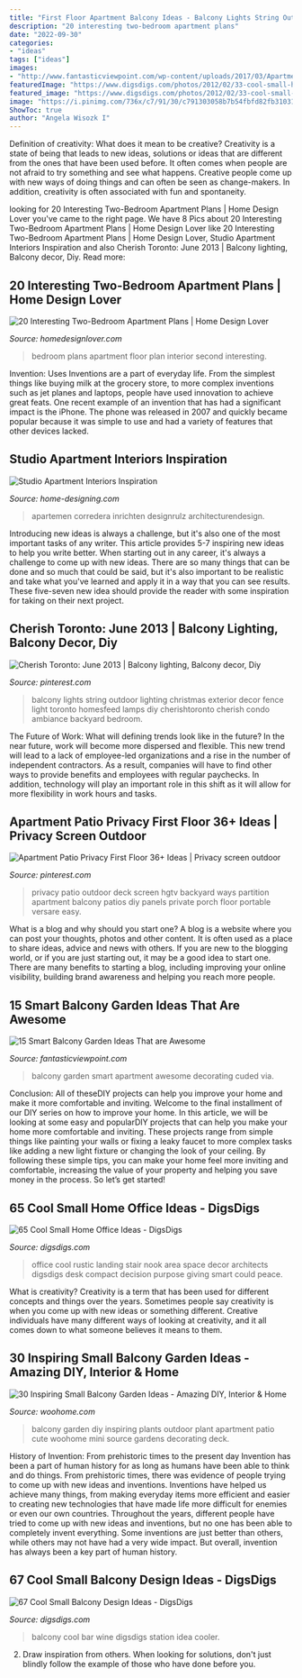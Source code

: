```yaml
---
title: "First Floor Apartment Balcony Ideas - Balcony Lights String Outdoor Lighting Christmas Exterior Decor Fence Light Toronto Homesfeed Lamps Diy Cherishtoronto Cherish Condo Ambiance Backyard Bedroom"
description: "20 interesting two-bedroom apartment plans"
date: "2022-09-30"
categories:
- "ideas"
tags: ["ideas"]
images:
- "http://www.fantasticviewpoint.com/wp-content/uploads/2017/03/Apartment-Balcony-Decorating-ideas-35.jpg"
featuredImage: "https://www.digsdigs.com/photos/2012/02/33-cool-small-home-office-ideas-17.jpg"
featured_image: "https://www.digsdigs.com/photos/2012/02/33-cool-small-home-office-ideas-17.jpg"
image: "https://i.pinimg.com/736x/c7/91/30/c791303058b7b54fbfd82fb31031352f--outdoor-globe-string-lights-globe-lights.jpg"
ShowToc: true
author: "Angela Wisozk I"
---
```



Definition of creativity: What does it mean to be creative?
Creativity is a state of being that leads to new ideas, solutions or ideas that are different from the ones that have been used before. It often comes when people are not afraid to try something and see what happens. Creative people come up with new ways of doing things and can often be seen as change-makers. In addition, creativity is often associated with fun and spontaneity.

	

		
looking for 20 Interesting Two-Bedroom Apartment Plans | Home Design Lover you've came to the right page. We have 8 Pics about 20 Interesting Two-Bedroom Apartment Plans | Home Design Lover like 20 Interesting Two-Bedroom Apartment Plans | Home Design Lover, Studio Apartment Interiors Inspiration and also Cherish Toronto: June 2013 | Balcony lighting, Balcony decor, Diy. Read more:
		
    
## 20 Interesting Two-Bedroom Apartment Plans | Home Design Lover

<img loading=lazy src="https://homedesignlover.com/wp-content/uploads/2014/10/8-two-bedroom-plan.jpg" onerror="this.onerror=null;this.src='https://tse3.mm.bing.net/th?id=OIP.Y4rmrYQtQPtbpkuW7ZVS2QHaFb&amp;pid=15.1';" alt="20 Interesting Two-Bedroom Apartment Plans | Home Design Lover">

_Source: homedesignlover.com_

>bedroom plans apartment floor plan interior second interesting. 

	

Invention: Uses
Inventions are a part of everyday life. From the simplest things like buying milk at the grocery store, to more complex inventions such as jet planes and laptops, people have used innovation to achieve great feats. 
One recent example of an invention that has had a significant impact is the iPhone. The phone was released in 2007 and quickly became popular because it was simple to use and had a variety of features that other devices lacked.

    
## Studio Apartment Interiors Inspiration

<img loading=lazy src="http://cdn.home-designing.com/wp-content/uploads/2014/06/studio-balcony-glass.jpeg" onerror="this.onerror=null;this.src='https://tse2.mm.bing.net/th?id=OIP.1O1sBbmvpGwxMXNK2mEjIQHaF7&amp;pid=15.1';" alt="Studio Apartment Interiors Inspiration">

_Source: home-designing.com_

>apartemen corredera inrichten designrulz architecturendesign. 

	

Introducing new ideas is always a challenge, but it's also one of the most important tasks of any writer. This article provides 5-7 inspiring new ideas to help you write better.
When starting out in any career, it's always a challenge to come up with new ideas. There are so many things that can be done and so much that could be said, but it's also important to be realistic and take what you've learned and apply it in a way that you can see results. These five-seven new idea should provide the reader with some inspiration for taking on their next project.

    
## Cherish Toronto: June 2013 | Balcony Lighting, Balcony Decor, Diy

<img loading=lazy src="https://i.pinimg.com/736x/c7/91/30/c791303058b7b54fbfd82fb31031352f--outdoor-globe-string-lights-globe-lights.jpg" onerror="this.onerror=null;this.src='https://tse2.mm.bing.net/th?id=OIP.gjEBcl_-PR03sBbqHp8YPwHaJ4&amp;pid=15.1';" alt="Cherish Toronto: June 2013 | Balcony lighting, Balcony decor, Diy">

_Source: pinterest.com_

>balcony lights string outdoor lighting christmas exterior decor fence light toronto homesfeed lamps diy cherishtoronto cherish condo ambiance backyard bedroom. 

	

The Future of Work: What will defining trends look like in the future?
In the near future, work will become more dispersed and flexible. This new trend will lead to a lack of employee-led organizations and a rise in the number of independent contractors. As a result, companies will have to find other ways to provide benefits and employees with regular paychecks. In addition, technology will play an important role in this shift as it will allow for more flexibility in work hours and tasks.

    
## Apartment Patio Privacy First Floor 36+ Ideas | Privacy Screen Outdoor

<img loading=lazy src="https://i.pinimg.com/736x/52/50/21/525021fbe6e4111307c26ae2ed2d5dcb.jpg" onerror="this.onerror=null;this.src='https://tse2.mm.bing.net/th?id=OIP.L91geGb0d5jq0kE532OOtQAAAA&amp;pid=15.1';" alt="Apartment Patio Privacy First Floor 36+ Ideas | Privacy screen outdoor">

_Source: pinterest.com_

>privacy patio outdoor deck screen hgtv backyard ways partition apartment balcony patios diy panels private porch floor portable versare easy. 

	

What is a blog and why should you start one?
A blog is a website where you can post your thoughts, photos and other content. It is often used as a place to share ideas, advice and news with others. If you are new to the blogging world, or if you are just starting out, it may be a good idea to start one. There are many benefits to starting a blog, including improving your online visibility, building brand awareness and helping you reach more people.

    
## 15 Smart Balcony Garden Ideas That Are Awesome

<img loading=lazy src="http://www.fantasticviewpoint.com/wp-content/uploads/2017/03/Apartment-Balcony-Decorating-ideas-35.jpg" onerror="this.onerror=null;this.src='https://tse2.mm.bing.net/th?id=OIP.s33RWbOUI4LtmDO0lI2HlQHaLK&amp;pid=15.1';" alt="15 Smart Balcony Garden Ideas That are Awesome">

_Source: fantasticviewpoint.com_

>balcony garden smart apartment awesome decorating cuded via. 

	

Conclusion: All of theseDIY projects can help you improve your home and make it more comfortable and inviting.
Welcome to the final installment of our DIY series on how to improve your home. In this article, we will be looking at some easy and popularDIY projects that can help you make your home more comfortable and inviting. These projects range from simple things like painting your walls or fixing a leaky faucet to more complex tasks like adding a new light fixture or changing the look of your ceiling. By following these simple tips, you can make your home feel more inviting and comfortable, increasing the value of your property and helping you save money in the process. So let’s get started!

    
## 65 Cool Small Home Office Ideas - DigsDigs

<img loading=lazy src="https://www.digsdigs.com/photos/2012/02/33-cool-small-home-office-ideas-17.jpg" onerror="this.onerror=null;this.src='https://tse2.mm.bing.net/th?id=OIP.lZD3WQogKXRYQdpM8ZMEHQHaLH&amp;pid=15.1';" alt="65 Cool Small Home Office Ideas - DigsDigs">

_Source: digsdigs.com_

>office cool rustic landing stair nook area space decor architects digsdigs desk compact decision purpose giving smart could peace. 

	

What is creativity?
Creativity is a term that has been used for different concepts and things over the years. Sometimes people say creativity is when you come up with new ideas or something different. Creative individuals have many different ways of looking at creativity, and it all comes down to what someone believes it means to them.

    
## 30 Inspiring Small Balcony Garden Ideas - Amazing DIY, Interior &amp; Home

<img loading=lazy src="http://www.woohome.com/wp-content/uploads/2014/04/Small-Balcony-Garden-ideas-3.jpg" onerror="this.onerror=null;this.src='https://tse1.mm.bing.net/th?id=OIP.nKrD3nrKu6oEonUyjamFxgHaLH&amp;pid=15.1';" alt="30 Inspiring Small Balcony Garden Ideas - Amazing DIY, Interior &amp; Home">

_Source: woohome.com_

>balcony garden diy inspiring plants outdoor plant apartment patio cute woohome mini source gardens decorating deck. 

	

History of Invention: From prehistoric times to the present day
Invention has been a part of human history for as long as humans have been able to think and do things. From prehistoric times, there was evidence of people trying to come up with new ideas and inventions. Inventions have helped us achieve many things, from making everyday items more efficient and easier to creating new technologies that have made life more difficult for enemies or even our own countries. Throughout the years, different people have tried to come up with new ideas and inventions, but no one has been able to completely invent everything. Some inventions are just better than others, while others may not have had a very wide impact. But overall, invention has always been a key part of human history.

    
## 67 Cool Small Balcony Design Ideas - DigsDigs

<img loading=lazy src="https://www.digsdigs.com/photos/2014/02/45-cool-small-balcony-design-ideas-9.jpg" onerror="this.onerror=null;this.src='https://tse4.mm.bing.net/th?id=OIP.50vhxrha2w0jMg4_5zPrMwHaLH&amp;pid=15.1';" alt="67 Cool Small Balcony Design Ideas - DigsDigs">

_Source: digsdigs.com_

>balcony cool bar wine digsdigs station idea cooler. 

	

2. Draw inspiration from others. When looking for solutions, don't just blindly follow the example of those who have done before you. 

